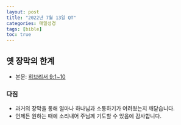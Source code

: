 ```yaml
---
layout: post
title: "2022년 7월 13일 QT"
categories: 매일성경
tags: [bible]
toc: true
---
```


## 옛 장막의 한계
- 본문: [히브리서 9:1~10](https://www.bskorea.or.kr/bible/korbibReadpage.php?version=SAENEW&book=heb&chap=9&sec=1&cVersion=&fontSize=15px&fontWeight=normal)

### 다짐
- 과거의 장막을 통해 얼마나 하나님과 소통하기가 어려웠는지 깨닫습니다.
- 언제든 원하는 때에 소리내어 주님께 기도할 수 있음에 감사합니다.
